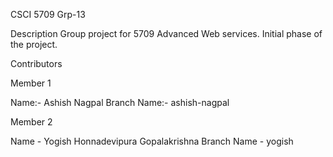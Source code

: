 CSCI 5709 Grp-13

Description
Group project for 5709 Advanced Web services. Initial phase of the project.

Contributors


Member 1

Name:- Ashish Nagpal
Branch Name:- ashish-nagpal

Member 2    

Name - Yogish Honnadevipura Gopalakrishna
Branch Name - yogish
